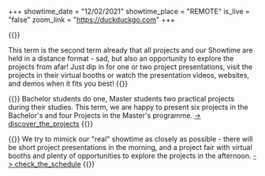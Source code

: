 +++
showtime_date = "12/02/2021"
showtime_place = "REMOTE"
is_live = "false"
zoom_link = "https://duckduckgo.com"
+++

{{<teaser category="about showtime" title="Projects over Distance">}}

This term is the second term already that all projects and our Showtime are held in
a distance format - sad, but also an opportunity to explore the projects
from afar! Just dip in for one or two project presentations, visit the projects
in their virtual booths or watch the presentation videos,
websites, and demos when it fits you best!
{{</teaser>}}

{{<teaser category="projects" title="One Term Ten Projects">}}
Bachelor students do one, Master students two practical projects during their studies. This term, we
are happy to present six projects in the Bachelor's and four Projects in the Master's programme.
[-> discover_the_projects](/projects)
{{</teaser>}}

{{<teaser category="schedule" title="Almost as in real life">}}
We try to mimick our "real" showtime as closely as possible - there will be short project presentations in the morning, and
a project fair with virtual booths and plenty of opportunities to explore the projects in the afternoon.
[-> check_the_schedule](/schedule)
{{</teaser>}}
